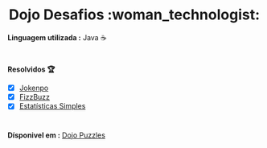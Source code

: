 <h1 align="center">Dojo Desafios :woman_technologist:</h1>

<b>Linguagem utilizada :</b> Java :coffee:
#

<b>Resolvidos 🏆</b>
- [x] <a href="https://github.com/Joice-Simao/Dojo-Desafios/blob/main/listaDesafios/src/main/java/Jokenpo.java">Jokenpo</a>
- [X] <a href="https://github.com/Joice-Simao/Dojo-Desafios/blob/main/listaDesafios/src/main/java/FizzBuzz.java">FizzBuzz</a>
- [X] <a href="https://github.com/Joice-Simao/Dojo-Desafios/blob/main/src/listaDesafios/EstatisticasSimples.java">Estatísticas Simples</a>

#

<b>Dísponivel em :</b> <a href="https://dojopuzzles.com/"> Dojo Puzzles </a>
